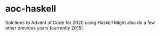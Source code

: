 # aoc-haskell
Solutions to Advent of Code for 2020 using Haskell
Might also do a few other previous years (currently 2015)

